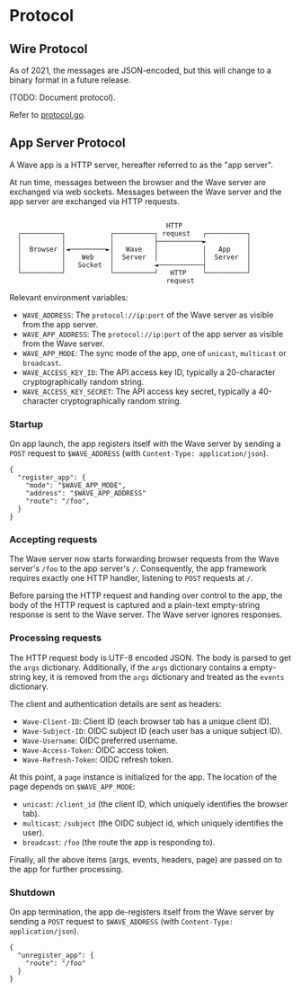 # Protocol

## Wire Protocol

As of 2021, the messages are JSON-encoded, but this will change to a binary format in a future release.

(TODO: Document protocol).

Refer to [protocol.go](protocol.go).

## App Server Protocol

A Wave app is a HTTP server, hereafter referred to as the "app server".

At run time, messages between the browser and the Wave server are exchanged via web sockets.
Messages between the Wave server and the app server are exchanged via HTTP requests.

```

                                       HTTP
  ┌──────────┐           ┌──────────┐ request   ┌──────────┐
  │          │           │          ├───────────►          │
  │  Browser │◄─────────►│   Wave   │           │   App    │
  │          │    Web    │  Server  │           │  Server  │
  │          │   Socket  │          ◄───────────┤          │
  └──────────┘           └──────────┘   HTTP    └──────────┘
                                       request

```


Relevant environment variables:

- `WAVE_ADDRESS`: The `protocol://ip:port` of the Wave server as visible from the app server.
- `WAVE_APP_ADDRESS`: The `protocol://ip:port` of the app server as visible from the Wave server.
- `WAVE_APP_MODE`: The sync mode of the app, one of `unicast`, `multicast` or `broadcast`.
- `WAVE_ACCESS_KEY_ID`: The API access key ID, typically a 20-character cryptographically random string.
- `WAVE_ACCESS_KEY_SECRET`: The API access key secret, typically a 40-character cryptographically random string.

### Startup

On app launch, the app registers itself with the Wave server by sending a `POST` request to `$WAVE_ADDRESS` (with `Content-Type: application/json`).

```
{
  "register_app": {
    "mode": "$WAVE_APP_MODE",
    "address": "$WAVE_APP_ADDRESS"
    "route": "/foo",
  }
}
```

### Accepting requests

The Wave server now starts forwarding browser requests from the Wave server's `/foo` to the app server's `/`. Consequently, the app framework requires exactly one HTTP handler, listening to `POST` requests at `/`.

Before parsing the HTTP request and handing over control to the app, the body of the HTTP request is captured and a plain-text empty-string response is sent to the Wave server. The Wave server ignores responses.

### Processing requests

The HTTP request body is UTF-8 encoded JSON.  The body is parsed to get the `args` dictionary. Additionally, if the `args` dictionary contains a empty-string key, it is removed from the `args` dictionary and treated as the `events` dictionary.

The client and authentication details are sent as headers:
- `Wave-Client-ID`: Client ID (each browser tab has a unique client ID).
- `Wave-Subject-ID`: OIDC subject ID (each user has a unique subject ID).
- `Wave-Username`: OIDC preferred username.
- `Wave-Access-Token`: OIDC access token.
- `Wave-Refresh-Token`: OIDC refresh token.

At this point, a `page` instance is initialized for the app. The location of the page depends on `$WAVE_APP_MODE`:
- `unicast`: `/client_id` (the client ID, which uniquely identifies the browser tab).
- `multicast`: `/subject` (the OIDC subject id, which uniquely identifies the user).
- `broadcast`: `/foo` (the route the app is responding to).

Finally, all the above items (args, events, headers, page) are passed on to the app for further processing.

### Shutdown

On app termination, the app de-registers itself from the Wave server by sending a `POST` request to `$WAVE_ADDRESS` (with `Content-Type: application/json`).

```
{
  "unregister_app": {
    "route": "/foo"
  }
}
```

